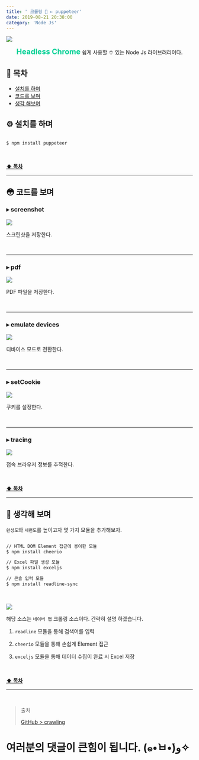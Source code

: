 ```yaml
---
title: ' 크롤링 👣 ▻ puppeteer'
date: 2019-08-21 20:38:00
category: 'Node Js'
---
```


![](./images/puppeteer/logo.png)

<center><strong style="color:#05D197; font-size: 20px;">Headless Chrome</strong> 쉽게 사용할 수 있는 Node Js 라이브러리이다.</center>

## **💎 목차**

- [설치를 하며](#️-설치를-하며)
- [코드를 보며](#-코드를-보며)
- [생각 해보며](#-생각해-보며)

## **⚙️ 설치를 하며**

```jssh

$ npm install puppeteer

```

<br />

**[⬆ 목차](#-목차)**

<hr />

## **😳 코드를 보며**

### ▸ screenshot

![](./images/puppeteer/1.png)
<br />

스크린샷을 저장한다.

<br />
<hr />

### ▸ pdf

![](./images/puppeteer/2.png)
<br />

PDF 파일을 저장한다.

<br />
<hr />

### ▸ emulate devices

![](./images/puppeteer/3.png)
<br />

디바이스 모드로 전환한다.

<br />
<hr />

### ▸ setCookie

![](./images/puppeteer/4.png)
<br />

쿠키를 설정한다.

<br />
<hr />

### ▸ tracing

![](./images/puppeteer/5.png)
<br />

접속 브라우저 정보를 추적한다.

<br />

**[⬆ 목차](#-목차)**

<hr />

## **🤔 생각해 보며**

`완성도`와 `세련도`를 높이고자 몇 가지 모듈을 추가해보자.

```sh

// HTML DOM Element 접근에 용이한 모듈
$ npm install cheerio

// Excel 파일 생성 모듈
$ npm install exceljs

// 콘솔 입력 모듈
$ npm install readline-sync

```

<br />

![](./images/puppeteer/6.png)
<br />

해당 소스는 `네이버 맵` 크롤링 소스이다. 간략히 설명 하겠습니다.

1. `readline` 모듈을 통해 검색어를 입력

2. `cheerio` 모듈을 통해 손쉽게 Element 접근

3. `exceljs` 모듈을 통해 데이터 수집이 완료 시 Excel 저장

<br />

**[⬆ 목차](#-목차)**

<hr />

<br />

> 출처
>
> <a href="https://github.com/bynodejs/crawling" target="_blank">GitHub > crawling</a>

# 여러분의 댓글이 큰힘이 됩니다. (๑•̀ㅂ•́)و✧
